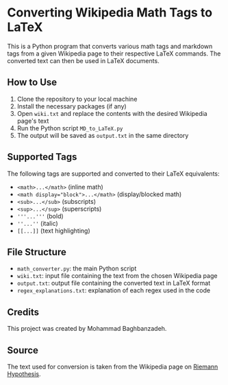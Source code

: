 # Converting Wikipedia Math Tags to LaTeX

This is a Python program that converts various math tags and markdown tags from a given Wikipedia page to their respective LaTeX commands. The converted text can then be used in LaTeX documents.

## How to Use

1. Clone the repository to your local machine
2. Install the necessary packages (if any)
3. Open `wiki.txt` and replace the contents with the desired Wikipedia page's text
4. Run the Python script `MD_to_LaTeX.py`
5. The output will be saved as `output.txt` in the same directory

## Supported Tags

The following tags are supported and converted to their LaTeX equivalents:

- `<math>...</math>` (inline math)
- `<math display="block">...</math>` (display/blocked math)
- `<sub>...</sub>` (subscripts)
- `<sup>...</sup>` (superscripts)
- `'''...'''` (bold)
- `''...''` (italic)
- `[[...]]` (text highlighting)

## File Structure

- `math_converter.py`: the main Python script 
- `wiki.txt`: input file containing the text from the chosen Wikipedia page
- `output.txt`: output file containing the converted text in LaTeX format
- `regex_explanations.txt`: explanation of each regex used in the code

## Credits

This project was created by Mohammad Baghbanzadeh.

## Source

The text used for conversion is taken from the Wikipedia page on [Riemann Hypothesis](https://en.wikipedia.org/wiki/Riemann_hypothesis).
